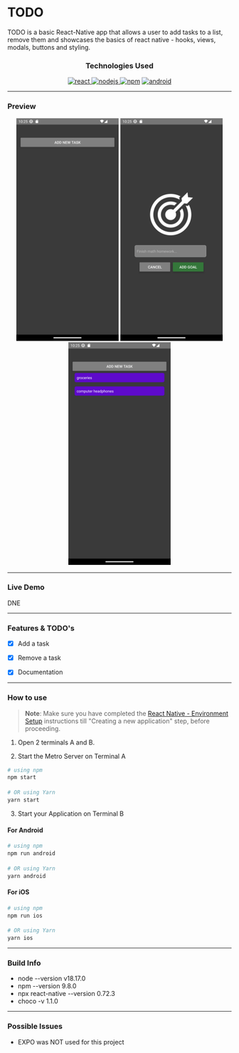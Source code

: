 # TODO

TODO is a basic React-Native app that allows a user to add tasks to a list, remove them and showcases the basics of react native - hooks, views, modals, buttons and styling.

<h3 align="center">Technologies Used</h3>
<p align="center">
<a href="https://reactnative.dev/docs/getting-started?guide=android" target="_blank" rel="noreferrer"> <img src="https://www.vectorlogo.zone/logos/reactjs/reactjs-ar21.svg" alt="react"  height="40"/></a><a href="https://nodejs.org/en" target="_blank" rel="noreferrer"> <img src="https://www.vectorlogo.zone/logos/nodejs/nodejs-horizontal.svg" alt="nodejs"  height="40"/></a><a href="https://www.npmjs.com" target="_blank" rel="noreferrer"> <img src="https://www.vectorlogo.zone/logos/npmjs/npmjs-ar21.svg" alt="npm"  height="40"/></a>
<a href="https://www.android.com" target="_blank" rel="noreferrer"> <img src="https://www.vectorlogo.zone/logos/android/android-icon.svg" alt="android"  height="40"/></a>
</p>

---
### Preview
<p align="center">
<img src=".\AppPreview\1.png" alt="" height="500"/>
<img src=".\AppPreview\2.png" alt="" height="500"/>
<img src=".\AppPreview\3.png" alt="" height="500"/>
</p>

---
### Live Demo 
DNE

---
### Features & TODO's
- [x] Add a task
- [x] Remove a task
- [x] Documentation


---
### How to use
>**Note**: Make sure you have completed the [React Native - Environment Setup](https://reactnative.dev/docs/environment-setup) instructions till "Creating a new application" step, before proceeding.

1. Open 2 terminals A and B.

2. Start the Metro Server on Terminal A

```bash
# using npm
npm start

# OR using Yarn
yarn start
```

3. Start your Application on Terminal B

#### For Android

```bash
# using npm
npm run android

# OR using Yarn
yarn android
```

#### For iOS

```bash
# using npm
npm run ios

# OR using Yarn
yarn ios
```

---

### Build Info
* node --version v18.17.0
* npm --version 9.8.0
* npx react-native --version 0.72.3
* choco -v 1.1.0
--- 

### Possible Issues

* EXPO was NOT used for this project

